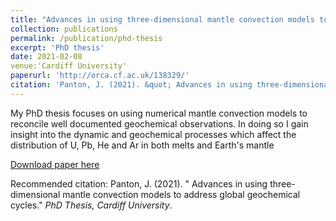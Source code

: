 ```yaml
---
title: "Advances in using three-dimensional mantle convection models to address global geochemical cycles"
collection: publications
permalink: /publication/phd-thesis
excerpt: 'PhD thesis'
date: 2021-02-08
venue:'Cardiff University'
paperurl: 'http://orca.cf.ac.uk/138329/'
citation: 'Panton, J. (2021). &quot; Advances in using three-dimensional mantle convection models to address global geochemical cycles.&quot; <i>PhD Thesis, Cardiff University</i>. '
---
```

My PhD thesis focuses on using numerical mantle convection models to reconcile well documented geochemical observations.
In doing so I gain insight into the dynamic and geochemical processes which affect the distribution of U, Pb, He and Ar in both melts and Earth's mantle

[Download paper here](http://orca.cf.ac.uk/138329/)

Recommended citation: Panton, J. (2021). &quot; Advances in using three-dimensional mantle convection models to address global geochemical cycles.&quot; <i>PhD Thesis, Cardiff University</i>. 
